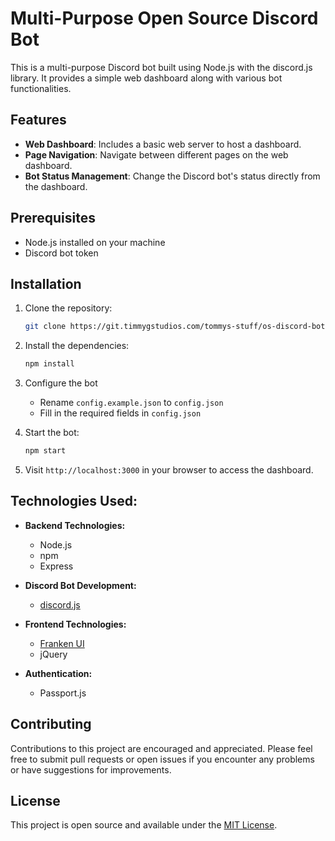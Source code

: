 # Multi-Purpose Open Source Discord Bot

This is a multi-purpose Discord bot built using Node.js with the discord.js library. It provides a simple web dashboard along with various bot functionalities.

## Features

- **Web Dashboard**: Includes a basic web server to host a dashboard.
- **Page Navigation**: Navigate between different pages on the web dashboard.
- **Bot Status Management**: Change the Discord bot's status directly from the dashboard.

## Prerequisites

- Node.js installed on your machine
- Discord bot token

## Installation

1. Clone the repository:

   ```bash
   git clone https://git.timmygstudios.com/tommys-stuff/os-discord-bot.git
    ```
2. Install the dependencies:

   ```bash
   npm install
   ```
3. Configure the bot

   * Rename `config.example.json` to `config.json`
    * Fill in the required fields in `config.json`
4. Start the bot:

   ```bash
   npm start
   ```
5. Visit `http://localhost:3000` in your browser to access the dashboard.

## Technologies Used:

- **Backend Technologies:**
  - Node.js
  - npm
  - Express

- **Discord Bot Development:**
  - [discord.js](https://discord.js.org/docs)

- **Frontend Technologies:**
  - [Franken UI](https://www.franken-ui.dev/docs/)
  - jQuery

- **Authentication:**
  - Passport.js

## Contributing
Contributions to this project are encouraged and appreciated. Please feel free to submit pull requests or open issues if you encounter any problems or have suggestions for improvements.

## License
This project is open source and available under the [MIT License](LICENSE).
